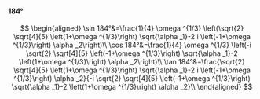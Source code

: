 #### 184°

$$
\begin{aligned}
\sin 184°&=\frac{1}{4} \omega ^{1/3} \left(\sqrt{2} \sqrt[4]{5} \left(1+\omega ^{1/3}\right) \sqrt{\alpha _1}-2 i \left(-1+\omega ^{1/3}\right) \alpha _2\right)\\
\cos 184°&=\frac{1}{4} \omega ^{1/3} \left(-i \sqrt{2} \sqrt[4]{5} \left(-1+\omega ^{1/3}\right) \sqrt{\alpha _1}-2 \left(1+\omega ^{1/3}\right) \alpha _2\right)\\
\tan 184°&=\frac{\sqrt{2} \sqrt[4]{5} \left(1+\omega ^{1/3}\right) \sqrt{\alpha _1}-2 i \left(-1+\omega ^{1/3}\right) \alpha _2}{-i \sqrt{2} \sqrt[4]{5} \left(-1+\omega
^{1/3}\right) \sqrt{\alpha _1}-2 \left(1+\omega ^{1/3}\right) \alpha _2}\\
\end{aligned}
$$


